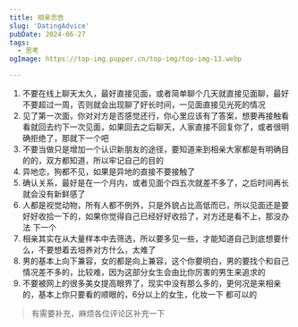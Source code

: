 ```yaml
---
title: 相亲忠告
slug: 'DatingAdvice'
pubDate: 2024-06-27
tags:
  - 思考
ogImage: https://top-img.pupper.cn/top-img/top-img-13.webp

---
```


1. 不要在线上聊天太久，最好直接见面，或者简单聊个几天就直接见面聊，最好不要超过一周，否则就会出现聊了好长时间，一见面直接见光死的情况
2. 见了第一次面，你对对方是否感觉还行，你心里应该有了答案，想要再接触看看就回去约下一次见面，如果回去之后聊天，人家直接不回复你了，或者很明确拒绝了，那就下一个吧
3. 不要当做只是增加一个认识新朋友的途径，要知道来到相亲大家都是有明确目的的，双方都知道，所以牢记自己的目的
4. 异地恋，狗都不见，如果是异地的直接不要接触了
5. 确认关系，最好是在一个月内，或者见面个四五次就差不多了，之后时间再长就会没有新鲜感了
6. 人都是视觉动物，所有人都不例外，只是外貌占比高低而已，所以见面还是要好好收拾一下的，如果你觉得自己已经好好收拾了，对方还是看不上，那没办法 下一个
7. 相亲其实在从大量样本中去筛选，所以要多见一些，才能知道自己到底想要什么，不要想着去培养对方什么，太难了
8. 男的基本上向下兼容，女的都是向上兼容，这个你要明白，男的要找个和自己情况差不多的，比较难，因为这部分女生会由比你厉害的男生来追求的
9. 不要被网上的很多美女提高眼界了，现实中没有那么多的，更何况是来相亲的，基本上你只要看的顺眼的，6分以上的女生，化妆一下 都可以的



>有需要补充，麻烦各位评论区补充一下
